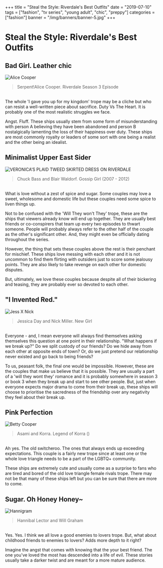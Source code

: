 +++
title = "Steal the Style: Riverdale's Best Outfits"
date = "2019-07-10"
tags = ["fashion", "tv series", "young adult", "chic", "preppy"]
categories = ["fashion"]
banner = "/img/banners/banner-5.jpg"
+++

# Steal the Style: Riverdale's Best Outfits

## Bad Girl. Leather chic
![Alice Cooper](/img/blogs/05-07-19/1.jpg)<br>
>Serpent!Alice Cooper. Riverdale Season 3 Episode

<br>
The whole 'I gave you up for my kingdom' trope may be a cliche but who can resist a well-written piece about sacrifice. Duty Vs The Heart. It is probably one of the most realistic struggles we face.

Angst. Fluff. These ships usually stem from some form of misunderstanding with person A believing they have been abandoned and person B nostalgically lamenting the loss of their happiness over duty. These ships are most commonly royalty or leaders of some sort with one being a realist and the other being an idealist.

## Minimalist Upper East Sider
![VERONICA’S PLAID TWEED SKIRTED DRESS ON RIVERDALE](/img/blogs/05-07-19/2.jpg)<br>
>Chuck Bass and Blair Waldorf. Gossip Girl (2007 - 2012)

<br>
What is love without a zest of spice and sugar. Some couples may love a sweet, wholesome and domestic life but these couples need some spice to liven things up.

Not to be confused with the 'Will They won't They' trope, these are the ships that viewers already know will end up together. They are usually best friends or co-conspirers that team up every two episodes to thwart someone. People will probably always refer to the other half of the couple as the other's significant other. And, they might even be officially dating throughout the series.

However, the thing that sets these couples above the rest is their penchant for mischief. These ships love messing with each other and it is not uncommon to find them flirting with outsiders just to score some jealousy points. They are also likely to take revenge on each other for domestic disputes.

But, ultimately, we love these couples because despite all of their bickering and teasing, they are probably ever so devoted to each other.

## "I Invented Red."
![Jess X Nick](/img/blogs/05-07-19/3.jpg)<br>
>Jessica Day and Nick Miller. New Girl

<br>
Everyone - and, I mean everyone will always find themselves asking themselves this question at one point in their relationship. "What happens if we break up?" Do we split custody of our friends? Do we hide away from each other at opposite ends of town? Or, do we just pretend our relationship never existed and go back to being friends?

To us, peasant folk, the final one would be impossible. However, these are the couples that make us believe that it is possible. They are usually a part of a 'will they wont they' romance and it is probably somewhere in season 3 or book 3 when they break up and start to see other people. But, just when everyone expects major drama to come from their break up, these ships will choose to prioritise the sacredness of the friendship over any negativity they feel about their break up.

## Pink Perfection
![Betty Cooper](/img/blogs/05-07-19/4.jpg)<br>
>Asami and Korra. Legend of Korra ()

<br>
Ah yes. The old switcheroo. The ones that always ends up exceeding expectations. This couple is a fairly new trope since at least one or the whole love triangle needs to be a part of the LGBTQ+ community.

These ships are extremely cute and usually come as a surprise to fans who are tired and bored of the old love triangle female rivals trope. There may not be that many of these ships left but you can be sure that there are more to come.

## Sugar. Oh Honey Honey~
![Hannigram](/img/blogs/05-07-19/5.jpg)<br>
>Hannibal Lector and Will Graham

<br>
Yes. Yes. I think we all love a good enemies to lovers trope. But, what about childhood friends to enemies to lovers? Adds more depth to it right?

Imagine the angst that comes with knowing that the your best friend. The one you've loved the most has descended into a life of evil. These stories usually take a darker twist and are meant for a more mature audience.
